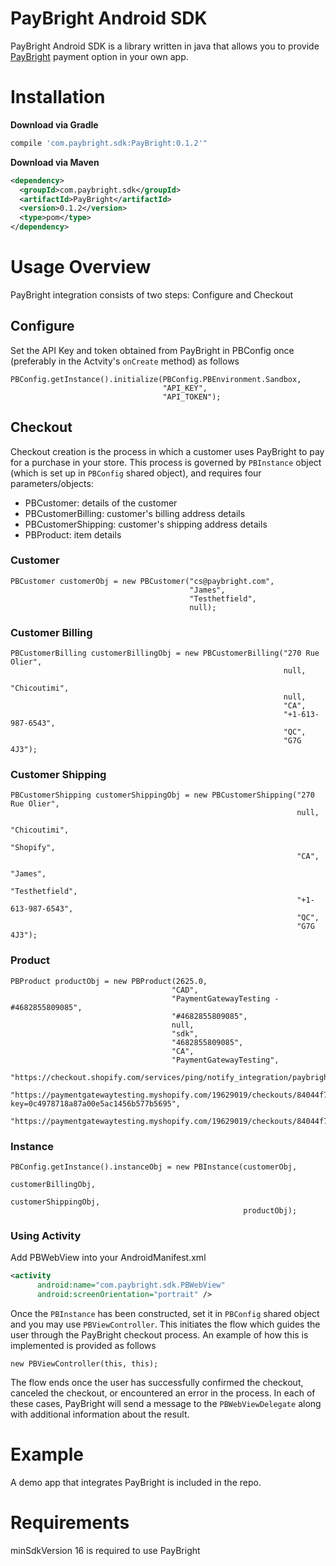 PayBright Android SDK
==============

PayBright Android SDK is a library written in java that allows you to provide [PayBright](https://paybright.com/) payment option in your own app.

Installation
============

<strong> Download via Gradle </strong>

```groovy
compile 'com.paybright.sdk:PayBright:0.1.2'"
```

<strong> Download via Maven </strong>
```xml
<dependency>
  <groupId>com.paybright.sdk</groupId>
  <artifactId>PayBright</artifactId>
  <version>0.1.2</version>
  <type>pom</type>
</dependency>
```

Usage Overview
==============

PayBright integration consists of two steps: Configure and Checkout


## Configure

Set the API Key and token obtained from PayBright in PBConfig once (preferably in the Actvity's `onCreate` method) as follows

```
PBConfig.getInstance().initialize(PBConfig.PBEnvironment.Sandbox,
                                  "API_KEY",
                                  "API_TOKEN");
```

## Checkout

Checkout creation is the process in which a customer uses PayBright to pay for a purchase in your store. This process is governed by `PBInstance` object (which is set up in `PBConfig` shared object), and requires four parameters/objects:

- PBCustomer: details of the customer
- PBCustomerBilling: customer's billing address details
- PBCustomerShipping: customer's shipping address details
- PBProduct: item details


### Customer

```
PBCustomer customerObj = new PBCustomer("cs@paybright.com",
                                        "James",
                                        "Testhetfield",
                                        null);
```

### Customer Billing

```
PBCustomerBilling customerBillingObj = new PBCustomerBilling("270 Rue Olier",
                                                             null,
                                                             "Chicoutimi",
                                                             null,
                                                             "CA", 
                                                             "+1-613-987-6543",
                                                             "QC",
                                                             "G7G 4J3");
```

### Customer Shipping

```
PBCustomerShipping customerShippingObj = new PBCustomerShipping("270 Rue Olier",
                                                                null,
                                                                "Chicoutimi",
                                                                "Shopify",
                                                                "CA",
                                                                "James", 
                                                                "Testhetfield",
                                                                "+1-613-987-6543",
                                                                "QC",
                                                                "G7G 4J3");

```

### Product

```
PBProduct productObj = new PBProduct(2625.0,
                                    "CAD",
                                    "PaymentGatewayTesting - #4682855809085",
                                    "#4682855809085",
                                    null,
                                    "sdk",
                                    "4682855809085",
                                    "CA",
                                    "PaymentGatewayTesting",
                                    "https://checkout.shopify.com/services/ping/notify_integration/paybright/19629019",
                                    "https://paymentgatewaytesting.myshopify.com/19629019/checkouts/84044f7a52ff18a84dd1f2b5cd46b387?key=0c4978718a87a00e5ac1456b577b5695",
                                    "https://paymentgatewaytesting.myshopify.com/19629019/checkouts/84044f7a52ff18a84dd1f2b5cd46b387/offsite_gateway_callback");
```

### Instance

```
PBConfig.getInstance().instanceObj = new PBInstance(customerObj,
                                                    customerBillingObj,
                                                    customerShippingObj,
                                                    productObj);
```
### Using Activity

Add PBWebView into your AndroidManifest.xml
```xml
<activity
      android:name="com.paybright.sdk.PBWebView"
      android:screenOrientation="portrait" />
```

Once the `PBInstance` has been constructed, set it in `PBConfig` shared object and you may use `PBViewController`. This initiates the flow which guides the user through the PayBright checkout process. An example of how this is implemented is provided as follows

```
new PBViewController(this, this);
```

The flow ends once the user has successfully confirmed the checkout, canceled the checkout, or encountered an error in the process. In each of these cases, PayBright will send a message to the `PBWebViewDelegate` along with additional information about the result.


Example
=======

A demo app that integrates PayBright is included in the repo.


Requirements
=======

minSdkVersion 16 is required to use PayBright